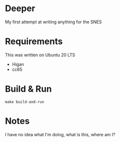 # Deeper
My first attempt at writing anything for the SNES

# Requirements

This was written on Ubuntu 20 LTS

* Higan
* cc65

# Build & Run
`make build-and-run`

# Notes
I have no idea what I'm doing, what is this, where am I?